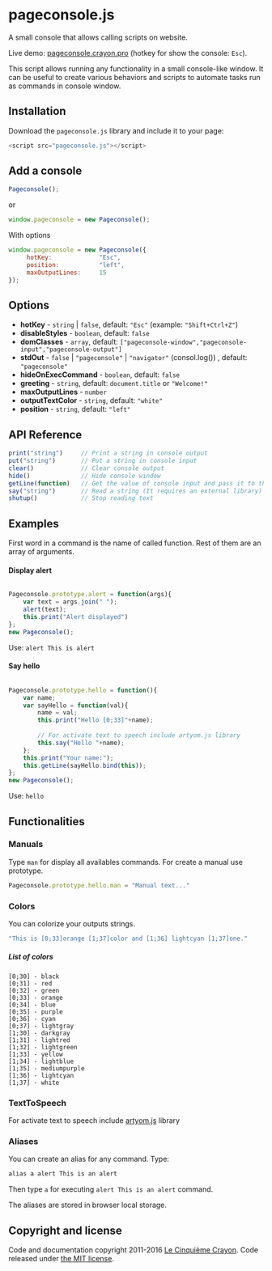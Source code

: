 # pageconsole.js
A small console that allows calling scripts on website.

Live demo: [pageconsole.crayon.pro](http://pageconsole.crayon.pro/) (hotkey for show the console: `Esc`).

This script allows running any functionality in a small console-like window. It can be useful to create various behaviors and scripts to automate tasks run as commands in console window.

## Installation
Download the `pageconsole.js` library and include it to your page:
```js
<script src="pageconsole.js"></script>
```
## Add a console
```js
Pageconsole();
```
or
```js
window.pageconsole = new Pageconsole();
```
With options
```js
window.pageconsole = new Pageconsole({
     hotKey:             "Esc",
     position:           "left",
     maxOutputLines:     15
});
```
## Options 
* **hotKey** - `string` | `false`, default: `"Esc"` (example: `"Shift+Ctrl+Z"`)
* **disableStyles** - `boolean`, default: `false`
* **domClasses** - `array`, default: `["pageconsole-window","pageconsole-input","pageconsole-output"]`
* **stdOut** - `false` | `"pageconsole"` | `"navigator"` (consol.log()) , default: `"pageconsole"`
* **hideOnExecCommand** - `boolean`, default: `false`
* **greeting** - `string`, default: `document.title` or `"Welcome!"`
* **maxOutputLines** - `number`
* **outputTextColor** - `string`, default: `"white"`
* **position** - `string`, default: `"left"`


## API Reference
```js
print("string")     // Print a string in console output
put("string")       // Put a string in console input
clear()             // Clear console output
hide()              // Hide console window
getLine(function)   // Get the value of console input and pass it to the definied function.
say("string")       // Read a string (It requires an external library)
shutup()            // Stop reading text
```

## Examples
First word in a command is the name of called function. Rest of them are an array of arguments.
#### Display alert
```js

Pageconsole.prototype.alert = function(args){
    var text = args.join(" ");
    alert(text);
    this.print("Alert displayed")
};
new Pageconsole();


```
Use: `alert This is alert`

#### Say hello
```js

Pageconsole.prototype.hello = function(){
    var name;
    var sayHello = function(val){
        name = val;
        this.print("Hello [0;33]"+name);
        
        // For activate text to speech include artyom.js library
        this.say("Hello "+name); 
    };
    this.print("Your name:");
    this.getLine(sayHello.bind(this));
};
new Pageconsole();

```
Use: `hello`

## Functionalities
### Manuals
Type `man` for display all availables commands.
For create a manual use prototype.
```js
Pageconsole.prototype.hello.man = "Manual text..."
```

### Colors
You can colorize your outputs strings.
```js
"This is [0;33]orange [1;37]color and [1;36] lightcyan [1;37]one."
```
##### List of colors
    [0;30] - black
    [0;31] - red
    [0;32] - green
    [0;33] - orange
    [0;34] - blue
    [0;35] - purple
    [0;36] - cyan
    [0;37] - lightgray
    [1;30] - darkgray
    [1;31] - lightred
    [1;32] - lightgreen
    [1;33] - yellow
    [1;34] - lightblue
    [1;35] - mediumpurple
    [1;36] - lightcyan
    [1;37] - white   
### TextToSpeech
For activate text to speech include [artyom.js](https://sdkcarlos.github.io/sites/artyom.html) library

### Aliases
You can create an alias for any command.
Type:
```js
alias a alert This is an alert
```
Then type `a` for executing `alert This is an alert` command.

The aliases are stored in browser local storage.

## Copyright and license
Code and documentation copyright 2011-2016 [Le Cinquième Crayon](http://www.cinquiemecrayon.eu). Code released under [the MIT license](https://github.com/pistom/pageconsole.js/blob/master/LICENSE.md).